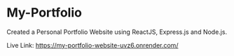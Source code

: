 # My-Portfolio
Created a Personal Portfolio Website using ReactJS, Express.js and Node.js.

Live Link: https://my-portfolio-website-uvz6.onrender.com/
